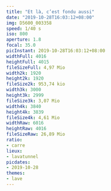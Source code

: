 ```yaml
---
title: "Et là, c’est fondu aussi"
date: "2019-10-28T16:03:12+08:00"
img: D5600_003358
speed: 1/40 s
iso: 800
aperture: 1.8
focal: 35.0
picInstant: 2019-10-28T16:03:12+08:00
widthFull: 4016
heightFull: 4015
fileSizeFull: 4,97 Mio
width2k: 1920
height2k: 1920
fileSize2k: 953,74 kio
width3k: 3000
height3k: 2999
fileSize3k: 3,07 Mio
width4k: 3840
height4k: 3839
fileSize4k: 4,61 Mio
widthRaw: 6016
heightRaw: 4016
fileSizeRaw: 26,89 Mio
ratio:
- carre
lieux:
- lavatunnel
picdates:
- 2019-10-28
themes:
- lave
---
```


